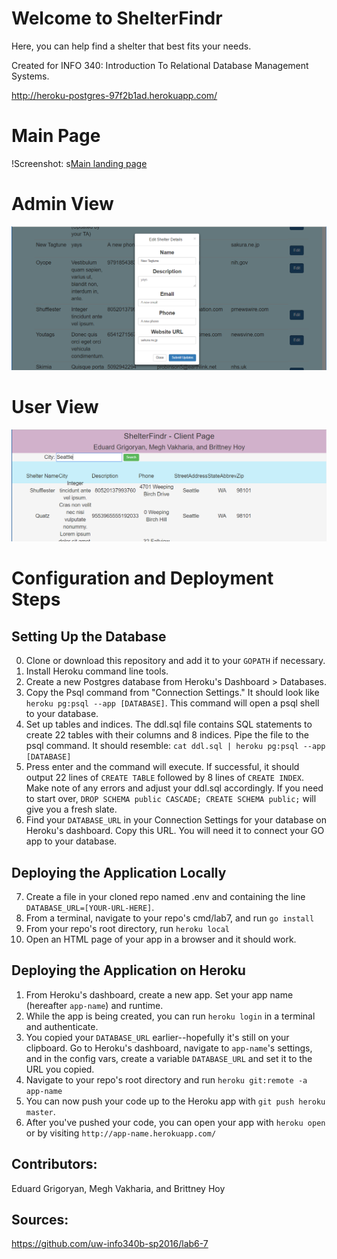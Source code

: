 # Welcome to ShelterFindr
Here, you can help find a shelter that best fits your needs.

Created for INFO 340: Introduction To Relational Database Management Systems.

http://heroku-postgres-97f2b1ad.herokuapp.com/

# Main Page
!Screenshot: s[Main landing page](https://github.com/eduardrg/ShelterFindr/blob/master/screen1.PNG)

# Admin View
![Screenshot: sEditing an entry as an admin](https://github.com/eduardrg/ShelterFindr/blob/master/screen2.PNG)

# User View
![Screenshot: searching for shelters as a user](https://github.com/eduardrg/ShelterFindr/blob/master/screen3.PNG)


# Configuration and Deployment Steps
## Setting Up the Database
0. Clone or download this repository and add it to your `GOPATH` if necessary.
1. Install Heroku command line tools.
2. Create a new Postgres database from Heroku's Dashboard > Databases.
3. Copy the Psql command from "Connection Settings." It should look like `heroku pg:psql --app [DATABASE]`. This command will open a psql shell to your database.
4. Set up tables and indices. The ddl.sql file contains SQL statements to create 22 tables with their columns and 8 indices. Pipe the file to the psql command. It should resemble: `cat ddl.sql | heroku pg:psql --app [DATABASE]`
5. Press enter and the command will execute. If successful, it should output 22 lines of `CREATE TABLE` followed by 8 lines of `CREATE INDEX`. Make note of any errors and adjust your ddl.sql accordingly. If you need to start over, `DROP SCHEMA public CASCADE;
CREATE SCHEMA public;` will give you a fresh slate.
6. Find your `DATABASE_URL` in your Connection Settings for your database on Heroku's dashboard. Copy this URL. You will need it to connect your GO app to your database.

## Deploying the Application Locally
7. Create a file in your cloned repo named .env and containing the line `DATABASE_URL=[YOUR-URL-HERE]`.
8. From a terminal, navigate to your repo's cmd/lab7, and run `go install`
9. From your repo's root directory, run `heroku local`
10. Open an HTML page of your app in a browser and it should work.

## Deploying the Application on Heroku
1. From Heroku's dashboard, create a new app. Set your app name (hereafter `app-name`) and runtime.
2. While the app is being created, you can run `heroku login` in a terminal and authenticate.
3. You copied your `DATABASE_URL` earlier--hopefully it's still on your clipboard. Go to Heroku's dashboard, navigate to `app-name`'s settings, and in the config vars, create a variable `DATABASE_URL` and set it to the URL you copied.
4. Navigate to your repo's root directory and run `heroku git:remote -a app-name`
5. You can now push your code up to the Heroku app with `git push heroku master`.
6. After you've pushed your code, you can open your app with `heroku open` or by visiting `http://app-name.herokuapp.com/`

## Contributors:
Eduard Grigoryan, Megh Vakharia, and Brittney Hoy

## Sources:
https://github.com/uw-info340b-sp2016/lab6-7
